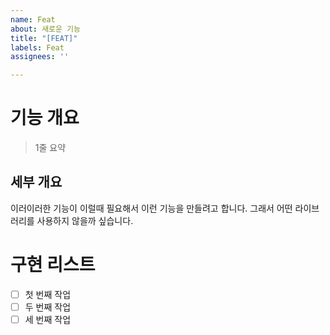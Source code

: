 ```yaml
---
name: Feat
about: 새로운 기능
title: "[FEAT]"
labels: Feat
assignees: ''

---
```


# 기능 개요

> 1줄 요약

## 세부 개요

이러이러한 기능이 이럴때 필요해서 이런 기능을 만들려고 합니다.
그래서 어떤 라이브러리를 사용하지 않을까 싶습니다.

# 구현 리스트

- [ ] 첫 번째 작업
- [ ] 두 번째 작업
- [ ] 세 번째 작업
